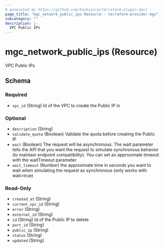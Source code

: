 ```yaml
---
# generated by https://github.com/hashicorp/terraform-plugin-docs
page_title: "mgc_network_public_ips Resource - terraform-provider-mgc"
subcategory: ""
description: |-
  VPC Public IPs
---
```


# mgc_network_public_ips (Resource)

VPC Public IPs



<!-- schema generated by tfplugindocs -->
## Schema

### Required

- `vpc_id` (String) Id of the VPC to create the Public IP in

### Optional

- `description` (String)
- `validate_quota` (Boolean) Validate the quota before creating the Public IP
- `wait` (Boolean) The request will be asynchronous. The wait parameter tells the API that you want the request to simulate synchronous behavior (to maintain endpoint compatibility). You can set an approximate timeout with the waitTimeout parameter
- `wait_timeout` (Number) the approximate time in seconds you want to wait when simulating the request as synchronous (only works with wait=true)

### Read-Only

- `created_at` (String)
- `current_vpc_id` (String)
- `error` (String)
- `external_id` (String)
- `id` (String) Id of the Public IP to delete
- `port_id` (String)
- `public_ip` (String)
- `status` (String)
- `updated` (String)
